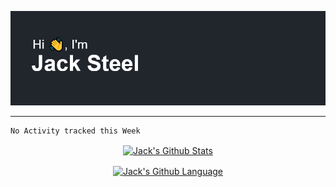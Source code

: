 ![Hi, I'm Jack Steel](https://github.com/JackSteel97/JackSteel97/blob/main/header.png?raw=true "Hi, I'm Jack Steel")
<hr />

<!--START_SECTION:waka-->
```text
No Activity tracked this Week
```
<!--END_SECTION:waka-->

<p align="center">
  <a href="https://github.com/anuraghazra/github-readme-stats">
    <img align="center" src="https://github-readme-stats.vercel.app/api?username=jacksteel97&show_icons=true&count_private=true&theme=dracula" alt="Jack's Github Stats" /> 
  </a>
</p>

<p align="center">
  <a href="https://github.com/anuraghazra/github-readme-stats">
    <img align="center" src="https://github-readme-stats.vercel.app/api/top-langs/?username=jacksteel97&langs_count=10&layout=compact&theme=dracula" alt="Jack's Github Language" /> 
  </a>
</p>
